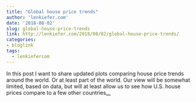 ```yaml
---
title: "Global house price trends"
author: 'lenkiefer.com'
date: '2018-08-02'
slug: global-house-price-trends
link: http://lenkiefer.com/2018/08/02/global-house-price-trends/
categories:
- bloglink
tags:
  - lenkiefercom
---
```


In this post I want to share updated plots comparing house price trends around the world. Or at least part of the world. Our view will be somewhat limited, based on data, but will at least allow us to see how U.S. house prices compare to a few other countries[... <i class="fas fa-external-link-alt"></i>](http://lenkiefer.com/2018/08/02/global-house-price-trends/)

